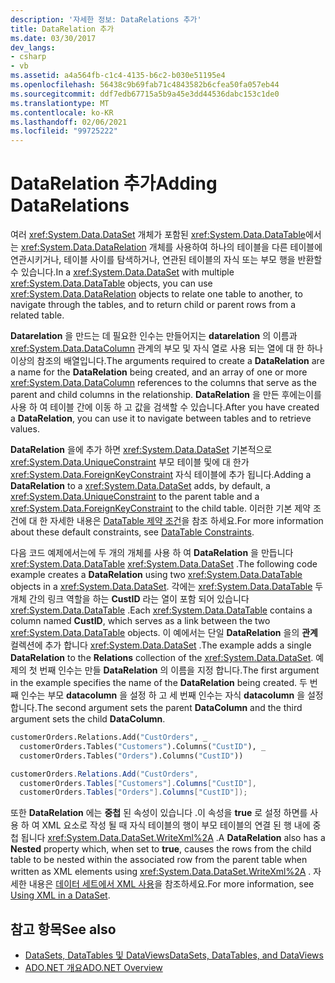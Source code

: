 ```yaml
---
description: '자세한 정보: DataRelations 추가'
title: DataRelation 추가
ms.date: 03/30/2017
dev_langs:
- csharp
- vb
ms.assetid: a4a564fb-c1c4-4135-b6c2-b030e51195e4
ms.openlocfilehash: 56438c9b69fab71c4843582b6cfea50fa057eb44
ms.sourcegitcommit: ddf7edb67715a5b9a45e3dd44536dabc153c1de0
ms.translationtype: MT
ms.contentlocale: ko-KR
ms.lasthandoff: 02/06/2021
ms.locfileid: "99725222"
---
```

# <a name="adding-datarelations"></a><span data-ttu-id="330b3-103">DataRelation 추가</span><span class="sxs-lookup"><span data-stu-id="330b3-103">Adding DataRelations</span></span>

<span data-ttu-id="330b3-104">여러 <xref:System.Data.DataSet> 개체가 포함된 <xref:System.Data.DataTable>에서는 <xref:System.Data.DataRelation> 개체를 사용하여 하나의 테이블을 다른 테이블에 연관시키거나, 테이블 사이를 탐색하거나, 연관된 테이블의 자식 또는 부모 행을 반환할 수 있습니다.</span><span class="sxs-lookup"><span data-stu-id="330b3-104">In a <xref:System.Data.DataSet> with multiple <xref:System.Data.DataTable> objects, you can use <xref:System.Data.DataRelation> objects to relate one table to another, to navigate through the tables, and to return child or parent rows from a related table.</span></span>  
  
 <span data-ttu-id="330b3-105">**Datarelation** 을 만드는 데 필요한 인수는 만들어지는 **datarelation** 의 이름과 <xref:System.Data.DataColumn> 관계의 부모 및 자식 열로 사용 되는 열에 대 한 하나 이상의 참조의 배열입니다.</span><span class="sxs-lookup"><span data-stu-id="330b3-105">The arguments required to create a **DataRelation** are a name for the **DataRelation** being created, and an array of one or more <xref:System.Data.DataColumn> references to the columns that serve as the parent and child columns in the relationship.</span></span> <span data-ttu-id="330b3-106">**DataRelation** 을 만든 후에는이를 사용 하 여 테이블 간에 이동 하 고 값을 검색할 수 있습니다.</span><span class="sxs-lookup"><span data-stu-id="330b3-106">After you have created a **DataRelation**, you can use it to navigate between tables and to retrieve values.</span></span>  
  
 <span data-ttu-id="330b3-107">**DataRelation** 을에 추가 하면 <xref:System.Data.DataSet> 기본적으로 <xref:System.Data.UniqueConstraint> 부모 테이블 및에 대 한가 <xref:System.Data.ForeignKeyConstraint> 자식 테이블에 추가 됩니다.</span><span class="sxs-lookup"><span data-stu-id="330b3-107">Adding a **DataRelation** to a <xref:System.Data.DataSet> adds, by default, a <xref:System.Data.UniqueConstraint> to the parent table and a <xref:System.Data.ForeignKeyConstraint> to the child table.</span></span> <span data-ttu-id="330b3-108">이러한 기본 제약 조건에 대 한 자세한 내용은 [DataTable 제약 조건](datatable-constraints.md)을 참조 하세요.</span><span class="sxs-lookup"><span data-stu-id="330b3-108">For more information about these default constraints, see [DataTable Constraints](datatable-constraints.md).</span></span>  
  
 <span data-ttu-id="330b3-109">다음 코드 예제에서는에 두 개의 개체를 사용 하 여 **DataRelation** 을 만듭니다 <xref:System.Data.DataTable> <xref:System.Data.DataSet> .</span><span class="sxs-lookup"><span data-stu-id="330b3-109">The following code example creates a **DataRelation** using two <xref:System.Data.DataTable> objects in a <xref:System.Data.DataSet>.</span></span> <span data-ttu-id="330b3-110">각에는 <xref:System.Data.DataTable> 두 개체 간의 링크 역할을 하는 **CustID** 라는 열이 포함 되어 있습니다 <xref:System.Data.DataTable> .</span><span class="sxs-lookup"><span data-stu-id="330b3-110">Each <xref:System.Data.DataTable> contains a column named **CustID**, which serves as a link between the two <xref:System.Data.DataTable> objects.</span></span> <span data-ttu-id="330b3-111">이 예에서는 단일 **DataRelation** 을의 **관계** 컬렉션에 추가 합니다 <xref:System.Data.DataSet> .</span><span class="sxs-lookup"><span data-stu-id="330b3-111">The example adds a single **DataRelation** to the **Relations** collection of the <xref:System.Data.DataSet>.</span></span> <span data-ttu-id="330b3-112">예제의 첫 번째 인수는 만들 **DataRelation** 의 이름을 지정 합니다.</span><span class="sxs-lookup"><span data-stu-id="330b3-112">The first argument in the example specifies the name of the **DataRelation** being created.</span></span> <span data-ttu-id="330b3-113">두 번째 인수는 부모 **datacolumn** 을 설정 하 고 세 번째 인수는 자식 **datacolumn** 을 설정 합니다.</span><span class="sxs-lookup"><span data-stu-id="330b3-113">The second argument sets the parent **DataColumn** and the third argument sets the child **DataColumn**.</span></span>  
  
```vb  
customerOrders.Relations.Add("CustOrders", _  
  customerOrders.Tables("Customers").Columns("CustID"), _  
  customerOrders.Tables("Orders").Columns("CustID"))  
```  
  
```csharp  
customerOrders.Relations.Add("CustOrders",  
  customerOrders.Tables["Customers"].Columns["CustID"],  
  customerOrders.Tables["Orders"].Columns["CustID"]);  
```  
  
 <span data-ttu-id="330b3-114">또한 **DataRelation** 에는 **중첩** 된 속성이 있습니다 .이 속성을 **true** 로 설정 하면를 사용 하 여 XML 요소로 작성 될 때 자식 테이블의 행이 부모 테이블의 연결 된 행 내에 중첩 됩니다 <xref:System.Data.DataSet.WriteXml%2A> .</span><span class="sxs-lookup"><span data-stu-id="330b3-114">A **DataRelation** also has a **Nested** property which, when set to **true**, causes the rows from the child table to be nested within the associated row from the parent table when written as XML elements using <xref:System.Data.DataSet.WriteXml%2A> .</span></span> <span data-ttu-id="330b3-115">자세한 내용은 [데이터 세트에서 XML 사용](using-xml-in-a-dataset.md)을 참조하세요.</span><span class="sxs-lookup"><span data-stu-id="330b3-115">For more information, see [Using XML in a DataSet](using-xml-in-a-dataset.md).</span></span>  
  
## <a name="see-also"></a><span data-ttu-id="330b3-116">참고 항목</span><span class="sxs-lookup"><span data-stu-id="330b3-116">See also</span></span>

- [<span data-ttu-id="330b3-117">DataSets, DataTables 및 DataViews</span><span class="sxs-lookup"><span data-stu-id="330b3-117">DataSets, DataTables, and DataViews</span></span>](index.md)
- [<span data-ttu-id="330b3-118">ADO.NET 개요</span><span class="sxs-lookup"><span data-stu-id="330b3-118">ADO.NET Overview</span></span>](../ado-net-overview.md)
